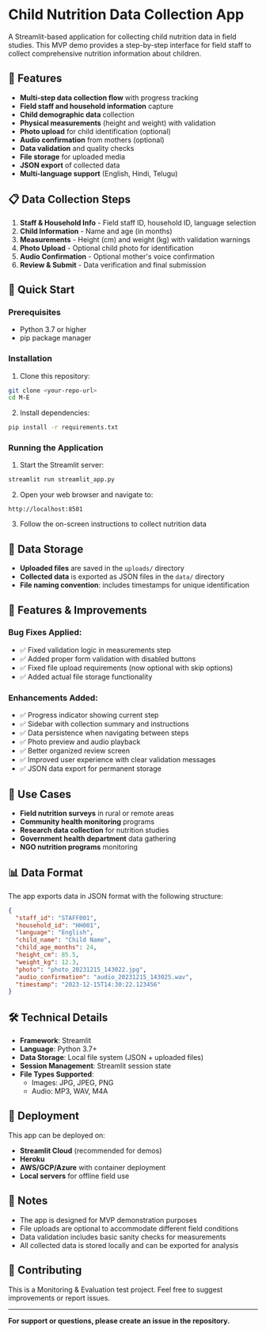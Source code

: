 # Child Nutrition Data Collection App

A Streamlit-based application for collecting child nutrition data in field studies. This MVP demo provides a step-by-step interface for field staff to collect comprehensive nutrition information about children.

## 🌟 Features

- **Multi-step data collection flow** with progress tracking
- **Field staff and household information** capture
- **Child demographic data** collection
- **Physical measurements** (height and weight) with validation
- **Photo upload** for child identification (optional)
- **Audio confirmation** from mothers (optional)
- **Data validation** and quality checks
- **File storage** for uploaded media
- **JSON export** of collected data
- **Multi-language support** (English, Hindi, Telugu)

## 📋 Data Collection Steps

1. **Staff & Household Info** - Field staff ID, household ID, language selection
2. **Child Information** - Name and age (in months)
3. **Measurements** - Height (cm) and weight (kg) with validation warnings
4. **Photo Upload** - Optional child photo for identification
5. **Audio Confirmation** - Optional mother's voice confirmation
6. **Review & Submit** - Data verification and final submission

## 🚀 Quick Start

### Prerequisites

- Python 3.7 or higher
- pip package manager

### Installation

1. Clone this repository:
```bash
git clone <your-repo-url>
cd M-E
```

2. Install dependencies:
```bash
pip install -r requirements.txt
```

### Running the Application

1. Start the Streamlit server:
```bash
streamlit run streamlit_app.py
```

2. Open your web browser and navigate to:
```
http://localhost:8501
```

3. Follow the on-screen instructions to collect nutrition data

## 📁 Data Storage

- **Uploaded files** are saved in the `uploads/` directory
- **Collected data** is exported as JSON files in the `data/` directory
- **File naming convention**: includes timestamps for unique identification

## 🔧 Features & Improvements

### Bug Fixes Applied:
- ✅ Fixed validation logic in measurements step
- ✅ Added proper form validation with disabled buttons
- ✅ Fixed file upload requirements (now optional with skip options)
- ✅ Added actual file storage functionality

### Enhancements Added:
- ✅ Progress indicator showing current step
- ✅ Sidebar with collection summary and instructions
- ✅ Data persistence when navigating between steps
- ✅ Photo preview and audio playback
- ✅ Better organized review screen
- ✅ Improved user experience with clear validation messages
- ✅ JSON data export for permanent storage

## 🎯 Use Cases

- **Field nutrition surveys** in rural or remote areas
- **Community health monitoring** programs
- **Research data collection** for nutrition studies
- **Government health department** data gathering
- **NGO nutrition programs** monitoring

## 📊 Data Format

The app exports data in JSON format with the following structure:
```json
{
  "staff_id": "STAFF001",
  "household_id": "HH001",
  "language": "English",
  "child_name": "Child Name",
  "child_age_months": 24,
  "height_cm": 85.5,
  "weight_kg": 12.3,
  "photo": "photo_20231215_143022.jpg",
  "audio_confirmation": "audio_20231215_143025.wav",
  "timestamp": "2023-12-15T14:30:22.123456"
}
```

## 🛠️ Technical Details

- **Framework**: Streamlit
- **Language**: Python 3.7+
- **Data Storage**: Local file system (JSON + uploaded files)
- **Session Management**: Streamlit session state
- **File Types Supported**: 
  - Images: JPG, JPEG, PNG
  - Audio: MP3, WAV, M4A

## 🚀 Deployment

This app can be deployed on:
- **Streamlit Cloud** (recommended for demos)
- **Heroku**
- **AWS/GCP/Azure** with container deployment
- **Local servers** for offline field use

## 📝 Notes

- The app is designed for MVP demonstration purposes
- File uploads are optional to accommodate different field conditions
- Data validation includes basic sanity checks for measurements
- All collected data is stored locally and can be exported for analysis

## 🤝 Contributing

This is a Monitoring & Evaluation test project. Feel free to suggest improvements or report issues.

---

**For support or questions, please create an issue in the repository.**
